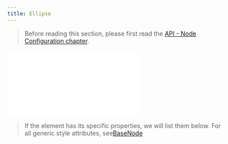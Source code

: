 ```yaml
---
title: Ellipse
---
```


> Before reading this section, please first read the [API - Node Configuration chapter](/api/elements/nodes/base-node).

<embed src="@/common/api/elements/nodes/ellipse.md"></embed>

> If the element has its specific properties, we will list them below. For all generic style attributes, see[BaseNode](./BaseNode.en.md)
